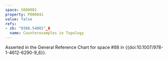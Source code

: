 ```yaml
---
space: S000081
property: P000041
value: false
refs:
- zb: "0386.54001"_6
  name: Counterexamples in Topology
---
```


Asserted in the General Reference Chart for space #88 in
{{doi:10.1007/978-1-4612-6290-9_6}}.
